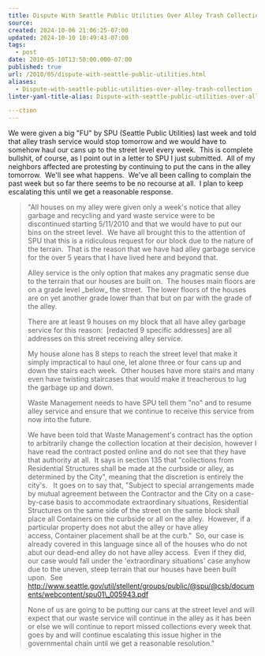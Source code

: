 ```yaml
---
title: Dispute With Seattle Public Utilities Over Alley Trash Collection
source: 
created: 2024-10-06 21:06:25-07:00
updated: 2024-10-10 10:49:43-07:00
tags:
  - post
date: 2010-05-10T13:50:00.000-07:00
published: true
url: /2010/05/dispute-with-seattle-public-utilities.html
aliases:
  - Dispute-with-seattle-public-utilities-over-alley-trash-collection
linter-yaml-title-alias: Dispute-with-seattle-public-utilities-over-alley-trash-collection

---ction
---
```



We were given a big "FU" by SPU (Seattle Public Utilities) last week and told that alley trash service would stop tomorrow and we would have to somehow haul our cans up to the street level every week.  This is complete bullshit, of course, as I point out in a letter to SPU I just submitted.  All of my neighbors affected are protesting by continuing to put the cans in the alley tomorrow.  We'll see what happens.  We've all been calling to complain the past week but so far there seems to be no recourse at all.  I plan to keep escalating this until we get a reasonable response.  

> "All houses on my alley were given only a week's notice that alley garbage and recycling and yard waste service were to be discontinued starting 5/11/2010 and that we would have to put our bins on the street level.  We have all brought this to the attention of SPU that this is a ridiculous request for our block due to the nature of the terrain.  That is the reason that we have had alley garbage service for the over 5 years that I have lived here and beyond that.  
>   
> Alley service is the only option that makes any pragmatic sense due to the terrain that our houses are built on.  The houses main floors are on a grade level \_below\_ the street.  The lower floors of the houses are on yet another grade lower than that but on par with the grade of the alley.  
>   
> There are at least 9 houses on my block that all have alley garbage service for this reason:  \[redacted 9 specific addresses\] are all addresses on this street receiving alley service.   
>   
> My house alone has 8 steps to reach the street level that make it simply impractical to haul one, let alone three or four cans up and down the stairs each week.  Other houses have more stairs and many even have twisting staircases that would make it treacherous to lug the garbage up and down.  
>   
> Waste Management needs to have SPU tell them "no" and to resume alley service and ensure that we continue to receive this service from now into the future.  
>   
> We have been told that Waste Management's contract has the option to arbitrarily change the collection location at their decision, however I have read the contract posted online and do not see that they have that authority at all.  It says in section 135 that "collections from Residential Structures shall be made at the curbside or alley, as  
> determined by the City", meaning that the discretion is entirely the city's.   It goes on to say that, "Subject to special arrangements made by mutual agreement between the Contractor and the City on a case-by-case basis to accommodate extraordinary situations, Residential Structures on the same side of the street on the same block shall place all Containers on the curbside or all on the alley.  However, if a particular property does not abut the alley or have alley  
> access, Container placement shall be at the curb."  So, our case is already covered in this language since all of the houses who do not abut our dead-end alley do not have alley access.  Even if they did, our case would fall under the 'extraordinary situations' case anyhow due to the uneven, steep terrain that our houses have been built upon.  See http://www.seattle.gov/util/stellent/groups/public/@spu/@csb/documents/webcontent/spu01\_005943.pdf  
>   
> None of us are going to be putting our cans at the street level and will expect that our waste service will continue in the alley as it has been or else we will continue to report missed collections every week that goes by and will continue escalating this issue higher in the governmental chain until we get a reasonable resolution."